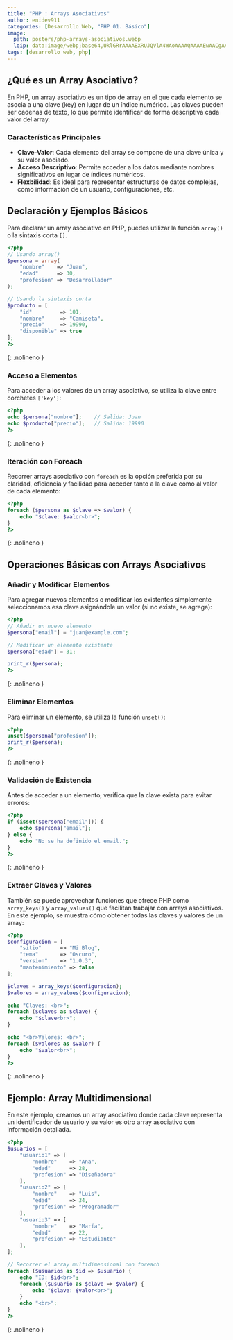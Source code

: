 ```yaml
---
title: "PHP : Arrays Asociativos"
author: enidev911
categories: [Desarrollo Web, "PHP 01. Básico"]
image:
  path: posters/php-arrays-asociativos.webp
  lqip: data:image/webp;base64,UklGRrAAAABXRUJQVlA4WAoAAAAQAAAAEwAACgAAQUxQSDQAAAABT0CYbeTPegD7XTUiIoS+QE0kSdF9Ak7CRcSfFMRQKED5RBiI6P8E3IPPBDOo/+VUbeEGVlA4IFYAAADQAwCdASoUAAsAPzmGuVOvKSWisAgB4CcJYgC06BUD+DBUuYNwuwAA+5DuXvVy5E6LZWGM4SfypfeJ2xcRVcqzBCYVRAf71ZCBhbk1Hw3tIAEtCgAAAA==
tags: [desarrollo web, php]
---
```



## **¿Qué es un Array Asociativo?**

En PHP, un array asociativo es un tipo de array en el que cada elemento se asocia a una clave (key) en lugar de un índice numérico. Las claves pueden ser cadenas de texto, lo que permite identificar de forma descriptiva cada valor del array.

### **Características Principales**

- **Clave-Valor**: Cada elemento del array se compone de una clave única y su valor asociado.
- **Acceso Descriptivo**: Permite acceder a los datos mediante nombres significativos en lugar de índices numéricos.
- **Flexbilidad**: Es ideal para representar estructuras de datos complejas, como información de un usuario, configuraciones, etc.

## **Declaración y Ejemplos Básicos**

Para declarar un array asociativo en PHP, puedes utilizar la función `array()` o la sintaxis corta `[]`.

```php
<?php
// Usando array()
$persona = array(
    "nombre"    => "Juan",
    "edad"      => 30,
    "profesion" => "Desarrollador"
);

// Usando la sintaxis corta
$producto = [
    "id"         => 101,
    "nombre"     => "Camiseta",
    "precio"     => 19990,
    "disponible" => true
];
?>
```
{: .nolineno }

### **Acceso a Elementos**

Para acceder a los valores de un array asociativo, se utiliza la clave entre corchetes `['key']`:

```php
<?php
echo $persona["nombre"];    // Salida: Juan
echo $producto["precio"];   // Salida: 19990
?>
```
{: .nolineno }


### **Iteración con Foreach**

Recorrer arrays asociativo con `foreach` es la opción preferida por su claridad, eficiencia y facilidad para acceder tanto a la clave como al valor de cada elemento:

```php
<?php
foreach ($persona as $clave => $valor) {
    echo "$clave: $valor<br>";
}
?>
```
{: .nolineno }

## **Operaciones Básicas con Arrays Asociativos**

### **Añadir y Modificar Elementos**

Para agregar nuevos elementos o modificar los existentes simplemente seleccionamos esa clave asignándole un valor (si no existe, se agrega):

```php
<?php
// Añadir un nuevo elemento
$persona["email"] = "juan@example.com";

// Modificar un elemento existente
$persona["edad"] = 31;

print_r($persona);
?>
```
{: .nolineno }

### **Eliminar Elementos**

Para eliminar un elemento, se utiliza la función `unset()`:

```php
<?php
unset($persona["profesion"]);
print_r($persona);
?>
```
{: .nolineno }

### **Validación de Existencia**

Antes de acceder a un elemento, verifica que la clave exista para evitar errores:

```php
<?php
if (isset($persona["email"])) {
    echo $persona["email"];
} else {
    echo "No se ha definido el email.";
}
?>
```
{: .nolineno }

### **Extraer Claves y Valores**

También se puede aprovechar funciones que ofrece PHP como `array_keys()` y `array_values()` que facilitan trabajar con arrays asociativos. En este ejemplo, se muestra cómo obtener todas las claves y valores de un array:

```php
<?php
$configuracion = [
    "sitio"      => "Mi Blog",
    "tema"       => "Oscuro",
    "version"    => "1.0.3",
    "mantenimiento" => false
];

$claves = array_keys($configuracion);
$valores = array_values($configuracion);

echo "Claves: <br>";
foreach ($claves as $clave) {
    echo "$clave<br>";
}

echo "<br>Valores: <br>";
foreach ($valores as $valor) {
    echo "$valor<br>";
}
?>
```
{: .nolineno }


## **Ejemplo: Array Multidimensional**

En este ejemplo, creamos un array asociativo donde cada clave representa un identificador de usuario y su valor es otro array asociativo con información detallada.

```php
<?php
$usuarios = [
    "usuario1" => [
        "nombre"    => "Ana",
        "edad"      => 28,
        "profesion" => "Diseñadora"
    ],
    "usuario2" => [
        "nombre"    => "Luis",
        "edad"      => 34,
        "profesion" => "Programador"
    ],
    "usuario3" => [
        "nombre"    => "María",
        "edad"      => 22,
        "profesion" => "Estudiante"
    ],
];

// Recorrer el array multidimensional con foreach
foreach ($usuarios as $id => $usuario) {
    echo "ID: $id<br>";
    foreach ($usuario as $clave => $valor) {
        echo "$clave: $valor<br>";
    }
    echo "<br>";
}
?>
```
{: .nolineno }